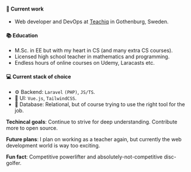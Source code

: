 #### 🎉 Current work

 * Web developer and DevOps at <a target="_blank" href="https://teachiq.com">Teachiq</a> in Gothenburg, Sweden.

#### 📚 Education

 * M.Sc. in EE but with my heart in CS (and many extra CS courses). 
 * Licensed high school teacher in mathematics and programming. 
 * Endless hours of online courses on Udemy, Laracasts etc.

#### 💻 Current stack of choice
 * ⚙️ Backend: `Laravel` `(PHP)`, `JS/TS`.
 * 🎨 UI: `Vue.js`, `TailwindCSS`.
 * 💾 Database: Relational, but of course trying to use the right tool for the job.

**Techincal goals**: Continue to strive for deep understanding. Contribute more to open source.

**Future plans**: I plan on working as a teacher again, but currently the web development world is way too exciting.

**Fun fact**: Competitive powerlifter and absolutely-not-competitive disc-golfer.
